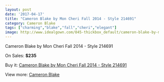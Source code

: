 ```yaml
---
layout: post
date: '2017-04-17'
title: "Cameron Blake by Mon Cheri Fall 2014 - Style 214691"
category: Cameron Blake
tags: ["charming","blake","fall","cheri","elegant"]
image: http://www.idealgown.com/845-thickbox_default/cameron-blake-by-mon-cheri-fall-2014-style-214691.jpg
---
```

Cameron Blake by Mon Cheri Fall 2014 - Style 214691

On Sales: **$235**
<a href="https://www.idealgown.com/en/cameron-blake/386-cameron-blake-by-mon-cheri-fall-2014-style-214691.html"><amp-img layout="responsive" width="600" height="600" src="//www.idealgown.com/845-thickbox_default/cameron-blake-by-mon-cheri-fall-2014-style-214691.jpg" alt="Cameron Blake by Mon Cheri Fall 2014 - Style 214691 0" /></a>
<a href="https://www.idealgown.com/en/cameron-blake/386-cameron-blake-by-mon-cheri-fall-2014-style-214691.html"><amp-img layout="responsive" width="600" height="600" src="//www.idealgown.com/848-thickbox_default/cameron-blake-by-mon-cheri-fall-2014-style-214691.jpg" alt="Cameron Blake by Mon Cheri Fall 2014 - Style 214691 1" /></a>
<a href="https://www.idealgown.com/en/cameron-blake/386-cameron-blake-by-mon-cheri-fall-2014-style-214691.html"><amp-img layout="responsive" width="600" height="600" src="//www.idealgown.com/847-thickbox_default/cameron-blake-by-mon-cheri-fall-2014-style-214691.jpg" alt="Cameron Blake by Mon Cheri Fall 2014 - Style 214691 2" /></a>
<a href="https://www.idealgown.com/en/cameron-blake/386-cameron-blake-by-mon-cheri-fall-2014-style-214691.html"><amp-img layout="responsive" width="600" height="600" src="//www.idealgown.com/846-thickbox_default/cameron-blake-by-mon-cheri-fall-2014-style-214691.jpg" alt="Cameron Blake by Mon Cheri Fall 2014 - Style 214691 3" /></a>

Buy it: [Cameron Blake by Mon Cheri Fall 2014 - Style 214691](https://www.idealgown.com/en/cameron-blake/386-cameron-blake-by-mon-cheri-fall-2014-style-214691.html "Cameron Blake by Mon Cheri Fall 2014 - Style 214691")

View more: [Cameron Blake](https://www.idealgown.com/en/7-cameron-blake "Cameron Blake")